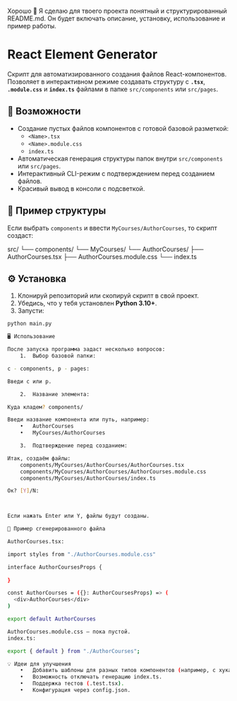 Хорошо 💫 Я сделаю для твоего проекта понятный и структурированный README.md.
Он будет включать описание, установку, использование и пример работы.

# React Element Generator

Скрипт для автоматизированного создания файлов React-компонентов.  
Позволяет в интерактивном режиме создавать структуру с **`.tsx`**, **`.module.css`** и **`index.ts`** файлами в папке `src/components` или `src/pages`.

## 🚀 Возможности

- Создание пустых файлов компонентов с готовой базовой разметкой:
  - `<Name>.tsx`
  - `<Name>.module.css`
  - `index.ts`
- Автоматическая генерация структуры папок внутри `src/components` или `src/pages`.
- Интерактивный CLI-режим с подтверждением перед созданием файлов.
- Красивый вывод в консоли с подсветкой.

## 📂 Пример структуры

Если выбрать `components` и ввести `MyCourses/AuthorCourses`, то скрипт создаст:

src/
└── components/
└── MyCourses/
└── AuthorCourses/
├── AuthorCourses.tsx
├── AuthorCourses.module.css
└── index.ts

## ⚙️ Установка

1. Клонируй репозиторий или скопируй скрипт в свой проект.
2. Убедись, что у тебя установлен **Python 3.10+**.
3. Запусти:

```bash
python main.py

🖥️ Использование

После запуска программа задаст несколько вопросов:
	1.	Выбор базовой папки:

c - components, p - pages:

Введи c или p.

	2.	Название элемента:

Куда кладем? components/

Введи название компонента или путь, например:
	•	AuthorCourses
	•	MyCourses/AuthorCourses

	3.	Подтверждение перед созданием:

Итак, создаём файлы:
    components/MyCourses/AuthorCourses/AuthorCourses.tsx
    components/MyCourses/AuthorCourses/AuthorCourses.module.css
    components/MyCourses/AuthorCourses/index.ts

Ок? [Y]/N:



Если нажать Enter или Y, файлы будут созданы.

📄 Пример сгенерированного файла

AuthorCourses.tsx:

import styles from "./AuthorCourses.module.css"

interface AuthorCoursesProps {
    
}

const AuthorCourses = ({}: AuthorCoursesProps) => (
  <div>AuthorCourses</div>
)

export default AuthorCourses

AuthorCourses.module.css – пока пустой.
index.ts:

export { default } from "./AuthorCourses";

💡 Идеи для улучшения
	•	Добавить шаблоны для разных типов компонентов (например, с хуками или с props).
	•	Возможность отключать генерацию index.ts.
	•	Поддержка тестов (.test.tsx).
	•	Конфигурация через config.json.
